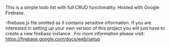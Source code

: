This is a simple todo list with full CRUD functionality. Hosted with Google Firebase.

-firebase.js file omitted as it contains sensitive information. If you are interested in setting up your own version of this project you will just have to create a new firebase instance . For more information please visit:
https://firebase.google.com/docs/web/setup
